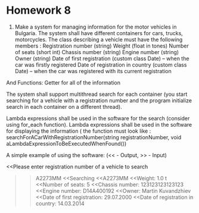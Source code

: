 # Homework 8

1. Make a system for managing information for the motor vehicles in Bulgaria.
The system shall have different containers for cars, trucks, motorcycles. The class describing a vehicle must have the following members :
    Registration number (string)
    Weight (float in tones)
    Number of seats (short int)
    Chassis number (string)
    Engine number (string)
    Owner (string)
    Date of first registration (custom class Date) – when the car was firstly registered
    Date of registration in country (custom class Date) – when the car was registered with its current registration

And Functions:
Getter for all of the information

The system shall support multithread search for each container (you start searching for a vehicle with a registration number and the program initialize search in each container on a different thread).

Lambda expressions shall be used in the software for the search (consider using for_each function).
Lambda expressions shall be used in the software for displaying the information ( the function must look like : searchForACarWithRegistrationNumber(string registrationNumber, void aLambdaExpressionToBeExecutedWhenFound())

A simple example of using the software: (<< - Output, >> - Input)

<<Please enter registration number of a vehicle to search
>>A2273MM
<<Searching
<<A2273MM
<<Weight: 1.0 t
<<Number of seats: 5
<<Chassis number: 123123123123123
<<Engine number: D14A400192
<<Owner: Martin Kuvandzhiev
<<Date of first registration: 29.07.2000
<<Date of registration in country: 14.03.2014



